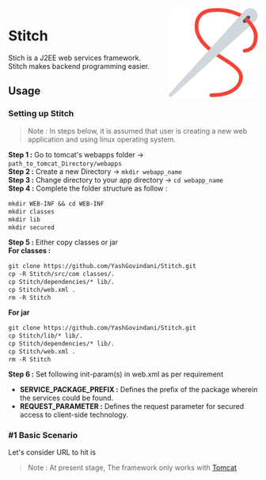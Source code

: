 <img src="needle.png" width="180px" align="right"/>

# Stitch   
Stich is a J2EE web services framework.  
Stitch makes backend programming easier.   

## Usage   

### Setting up Stitch   
> Note : In steps below, it is assumed that user is creating a new web application and using linux operating system.   

**Step 1 :** Go to tomcat's webapps folder -> ```path_to_tomcat_Directory/webapps```    
**Step 2 :** Create a new Directory -> ```mkdir webapp_name```    
**Step 3 :** Change directory to your app directory -> ```cd webapp_name```    
**Step 4 :** Complete the folder structure as follow :
```
mkdir WEB-INF && cd WEB-INF
mkdir classes
mkdir lib
mkdir secured
```
**Step 5 :** Either copy classes or jar    
**For classes :**    
```
git clone https://github.com/YashGovindani/Stitch.git
cp -R Stitch/src/com classes/.
cp Stitch/dependencies/* lib/.
cp Stitch/web.xml .
rm -R Stitch
```
**For jar**
```
git clone https://github.com/YashGovindani/Stitch.git
cp Stitch/lib/* lib/.
cp Stitch/dependencies/* lib/.
cp Stitch/web.xml .
rm -R Stitch
```
**Step 6 :** Set following init-param(s) in web.xml as per requirement
- **SERVICE_PACKAGE_PREFIX :** Defines the prefix of the package wherein the services could be found.    
- **REQUEST_PARAMETER :** Defines the request parameter for secured access to client-side technology.    

    

### #1 Basic Scenario
Let's consider URL to hit is


> Note : At present stage, The framework only works with [Tomcat](https://tomcat.apache.org/)
